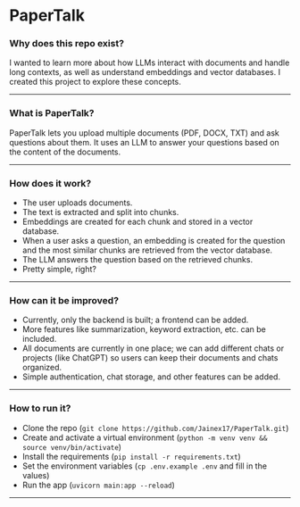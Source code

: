 # PaperTalk

### Why does this repo exist?
I wanted to learn more about how LLMs interact with documents and handle long contexts, as well as understand embeddings and vector databases. I created this project to explore these concepts.

---
### What is PaperTalk?
PaperTalk lets you upload multiple documents (PDF, DOCX, TXT) and ask questions about them. It uses an LLM to answer your questions based on the content of the documents.

---
### How does it work?
- The user uploads documents.
- The text is extracted and split into chunks.
- Embeddings are created for each chunk and stored in a vector database.
- When a user asks a question, an embedding is created for the question and the most similar chunks are retrieved from the vector database.
- The LLM answers the question based on the retrieved chunks.
- Pretty simple, right?

---
### How can it be improved?
- Currently, only the backend is built; a frontend can be added.
- More features like summarization, keyword extraction, etc. can be included.
- All documents are currently in one place; we can add different chats or projects (like ChatGPT) so users can keep their documents and chats organized.
- Simple authentication, chat storage, and other features can be added.

---
### How to run it?
- Clone the repo (`git clone https://github.com/Jainex17/PaperTalk.git`)
- Create and activate a virtual environment (`python -m venv venv && source venv/bin/activate`)
- Install the requirements (`pip install -r requirements.txt`)
- Set the environment variables (`cp .env.example .env` and fill in the values)
- Run the app (`uvicorn main:app --reload`)

---
